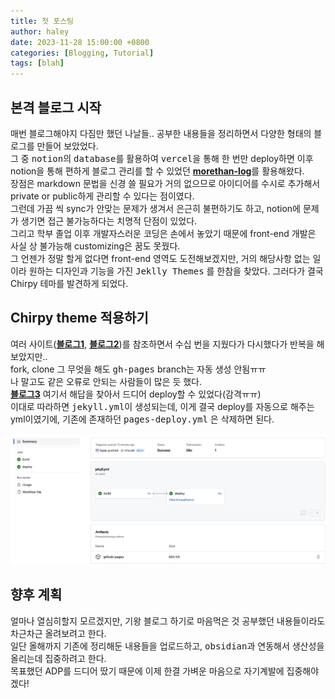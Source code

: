 ```yaml
---
title: 첫 포스팅
author: haley
date: 2023-11-28 15:00:00 +0800
categories: [Blogging, Tutorial]
tags: [blah]
---
```


## 본격 블로그 시작
매번 블로그해야지 다짐만 했던 나날들.. 공부한 내용들을 정리하면서 다양한 형태의 블로그를 만들어 보았었다.  
그 중 <kbd>notion</kbd>의 <kbd>database</kbd>를 활용하여 <kbd>vercel</kbd>을 통해 한 번만 deploy하면 이후 notion을 통해 편하게 블로그 관리를 할 수 있었던 [**morethan-log**](https://github.com/morethanmin/morethan-log)를 활용해왔다.  
장점은 markdown 문법을 신경 쓸 필요가 거의 없으므로 아이디어를 수시로 추가해서 private or public하게 관리할 수 있다는 점이였다.  
그런데 가끔 씩 sync가 안맞는 문제가 생겨서 은근히 불편하기도 하고, notion에 문제가 생기면 접근 불가능하다는 치명적 단점이 있었다.  
그리고 학부 졸업 이후 개발자스러운 코딩은 손에서 놓았기 때문에 front-end 개발은 사실 상 불가능해 customizing은 꿈도 못꿨다.  
그 언젠가 정말 할게 없다면 front-end 영역도 도전해보겠지만, 거의 해당사항 없는 일이라 원하는 디자인과 기능을 가진 <kbd>Jeklly Themes</kbd> 를 한참을 찾았다. 그러다가 결국 Chirpy 테마를 발견하게 되었다.


## Chirpy theme 적용하기
여러 사이트([**블로그1**](https://www.irgroup.org/posts/jekyll-chirpy/),
[**블로그2**](https://wlqmffl0102.github.io/posts/Making-Git-blogs-for-beginners-3/))를 참조하면서 수십 번을 지웠다가 다시했다가 반복을 해보았지만..  
fork, clone 그 무엇을 해도 <kbd>gh-pages</kbd> branch는 자동 생성 안됨ㅠㅠ  
나 말고도 같은 오류로 안되는 사람들이 많은 듯 했다.  
[**블로그3**](https://ree31206.tistory.com/entry/github-pages-%EB%B8%94%EB%A1%9C%EA%B7%B8-%EB%A7%8C%EB%93%A4%EA%B8%B0-%ED%85%8C%EB%A7%88-%EC%A0%81%EC%9A%A9%ED%95%98%EA%B8%B0Chirpy) 여기서 해답을 찾아서 드디어 deploy할 수 있었다(감격ㅠㅠ)  
이대로 따라하면 <kbd>jekyll.yml</kbd>이 생성되는데, 이게 결국 deploy를 자동으로 해주는 yml이였기에, 기존에 존재하던 <kbd>pages-deploy.yml</kbd> 은 삭제하면 된다.

![img1](/assets/img/2023-11-28/img1.png)
<!-- {: w="700" h="400" } -->

## 향후 계획
얼마나 열심히할지 모르겠지만, 기왕 블로그 하기로 마음먹은 것 공부했던 내용들이라도 차근차근 올려보려고 한다.  
일단 올해까지 기존에 정리해둔 내용들을 업로드하고, <kbd>obsidian</kbd>과 연동해서 생산성을 올리는데 집중하려고 한다.  
목표했던 ADP를 드디어 땄기 때문에 이제 한결 가벼운 마음으로 자기계발에 집중해야겠다!
